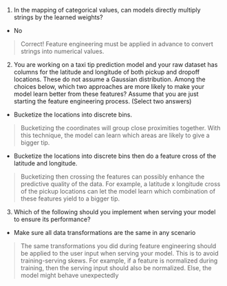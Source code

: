 1. In the mapping of categorical values, can models directly multiply strings by the learned weights?
  + No
  > Correct! Feature engineering must be  applied in advance  to convert strings into numerical values.
2. You are working on a taxi tip prediction model and your raw dataset has columns for the latitude and longitude of both pickup and dropoff locations. These do not assume a Gaussian distribution. Among the choices below, which two approaches are more likely to make your model learn better from these features? Assume that you are just starting the feature engineering process. (Select two answers)
  + Bucketize the locations into discrete bins.
  > Bucketizing the coordinates will group close proximities together. With this technique, the model can learn which areas are likely to give a bigger tip.
  + Bucketize the locations into discrete bins then do a feature cross of the latitude and longitude.
  > Bucketizing then crossing the features can possibly enhance the predictive quality of the data. For example, a latitude x longitude cross of the pickup locations can let the model learn which combination of these features yield to a bigger tip.
3. Which of the following should you implement when serving your model to ensure its performance?
  + Make sure all data transformations are the same in any scenario
  > The same transformations you did during feature engineering should be applied to the user input when serving your model. This is to avoid training-serving skews. For example, if a feature is normalized during training, then the serving input should also be normalized. Else, the model might behave unexpectedly